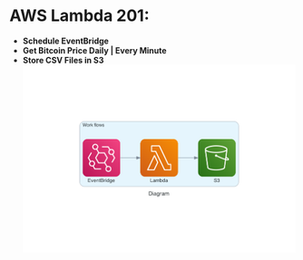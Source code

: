 # AWS Lambda 201: 
* **Schedule EventBridge**
* **Get Bitcoin Price Daily | Every Minute**
* **Store CSV Files in S3**
![png](images/diagram.png)






 
